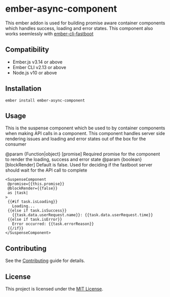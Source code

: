 # ember-async-component

This ember addon is used for building promise aware container components which
handles success, loading and error states. This component also works seemlessly
with [ember-cli-fastboot](https://github.com/ember-fastboot/ember-cli-fastboot)

## Compatibility

- Ember.js v3.14 or above
- Ember CLI v2.13 or above
- Node.js v10 or above

## Installation

```
ember install ember-async-component
```

## Usage

This is the suspense component which be used to by container components when making API calls in a component. This component handles server side rendering issues and loading and error states out of the box for the consumer

@param {Function|object} [promise] Required promise for the component to render the loading, success and error state
@param {boolean} [blockRender] Default is false. Used for deciding if the fastboot server should wait for the API call to complete

```
<SuspenseComponent
 @promise={{this.promise}}
 @blockRender={{false}}
 as |task|
>
 {{#if task.isLoading}}
   Loading...
 {{else if task.isSuccess}}
   {{task.data.userRequest.name}}: {{task.data.userRequest.time}}
 {{else if task.isError}}
   Error occurred: {{task.errorReason}}
 {{/if}}
</SuspenseComponent>
```

## Contributing

See the [Contributing](CONTRIBUTING.md) guide for details.

## License

This project is licensed under the [MIT License](LICENSE.md).
